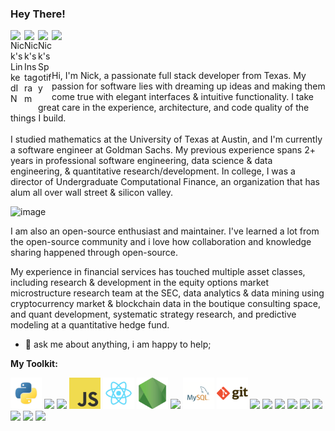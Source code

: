### Hey There! 
<a href="https://www.linkedin.com/in/nick-kasper/">
  <img align="left" alt="Nick's LinkedIN" width="22px" src="https://raw.githubusercontent.com/peterthehan/peterthehan/master/assets/linkedin.svg" />
  
<a href="https://www.instagram.com/kaspen0/">
  <img align="left" alt="Nick's Instagram" width="22px" src="https://raw.githubusercontent.com/hussainweb/hussainweb/main/icons/instagram.png" />
 
<a href="https://open.spotify.com/user/kasperomg?si=e39cefd494724b3b">
  <img align="left" alt="Nick's Spotify" width="22px" src="https://user-images.githubusercontent.com/54164007/210489212-20181b82-c84d-4c3e-9614-80df680c68f3.png" />
 
</a>

![](https://visitor-badge.glitch.me/badge?page_id=nickkxsper.nickkxsper)

<br />

Hi, I'm Nick, a passionate full stack developer from Texas. My passion for software lies with dreaming up ideas and making them come true with elegant interfaces & intuitive functionality. I take great care in the experience, architecture, and code quality of the things I build. 
<br /> <br />
I studied mathematics at the University of Texas at Austin, and I'm currently a software engineer at Goldman Sachs. My previous experience spans 2+ years in professional software engineering, data science & data engineering, & quantitative research/development. In college, I was a director of Undergraduate Computational Finance, an organization that has alum all over wall street & silicon valley.
  
![image](https://user-images.githubusercontent.com/54164007/210489856-92449593-86eb-4b5d-a60f-3c285d5944d3.png)


I am also an open-source enthusiast and maintainer. I've learned a lot from the open-source community and i love how collaboration and knowledge sharing happened through open-source.

My experience in financial services has touched multiple asset classes, including research & development in the equity options market microstructure research team at the SEC, data analytics & data mining using cryptocurrency market & blockchain data in the boutique consulting space, and quant development, systematic strategy research, and predictive modeling at a quantitative hedge fund.



- 💬 ask me about anything, i am happy to help;

**My Toolkit:**  
  
<code><img height="50" src="https://raw.githubusercontent.com/github/explore/80688e429a7d4ef2fca1e82350fe8e3517d3494d/topics/python/python.png"></code>
<code><img height="50" src="https://user-images.githubusercontent.com/54164007/210490123-0d9397f1-8fb5-4033-a802-9e581956082a.png"></code>
<code><img height="50" src="https://user-images.githubusercontent.com/54164007/210489677-f289975c-05ea-4c9f-9e19-423c70fa47bc.png"></code>
<code><img height="50" src="https://raw.githubusercontent.com/github/explore/80688e429a7d4ef2fca1e82350fe8e3517d3494d/topics/javascript/javascript.png"></code>
<code><img height="50" src="https://raw.githubusercontent.com/github/explore/80688e429a7d4ef2fca1e82350fe8e3517d3494d/topics/react/react.png"></code>
<code><img height="50" src="https://raw.githubusercontent.com/github/explore/80688e429a7d4ef2fca1e82350fe8e3517d3494d/topics/nodejs/nodejs.png"></code>
<code><img height="50" src = "https://user-images.githubusercontent.com/54164007/210488560-fda182f9-0515-48ee-a34d-be787bea0d43.png"></code>
<code><img height="50" src="https://raw.githubusercontent.com/github/explore/80688e429a7d4ef2fca1e82350fe8e3517d3494d/topics/mysql/mysql.png"></code>
<code><img height="50" src="https://raw.githubusercontent.com/github/explore/80688e429a7d4ef2fca1e82350fe8e3517d3494d/topics/git/git.png"></code>
<code><img height="50" src="https://user-images.githubusercontent.com/54164007/210488651-dd0aea4a-a9cc-47ee-a922-cbac2943f662.png"></code>
<code><img height="50" src="https://user-images.githubusercontent.com/54164007/210488812-311a1571-e61d-40b1-8ede-953e118d1169.png"></code>
<code><img height="50" src="https://user-images.githubusercontent.com/54164007/210488682-fbae631a-98a6-4a65-ae9b-1c842cb90631.png"></code>
<code><img height="50" src="https://user-images.githubusercontent.com/54164007/210488691-434f1b47-82de-471a-9a97-34c0d7a5f481.png"></code>
<code><img height="50" src= "https://user-images.githubusercontent.com/54164007/210489964-9104b8fc-1b5f-45be-878c-f0f1352cc7d9.jpg"></code>
<code><img height="50" src= "https://user-images.githubusercontent.com/54164007/210490063-04f840fb-c78e-48f9-90b4-70c059b2a79c.png"></code>
<code><img height="50" src= "https://user-images.githubusercontent.com/54164007/210490243-0f08fcd2-72a8-4017-9515-02212a318cbc.png"></code>
<code><img height="50" src= "https://user-images.githubusercontent.com/54164007/210490335-77ea12ca-cd97-4222-9093-7c09de493f2c.png"></code>
<code><img height="50" src= "https://user-images.githubusercontent.com/54164007/210490611-bf02ac48-39df-4d2b-acf4-44b1bae7c6c4.png"></code>
